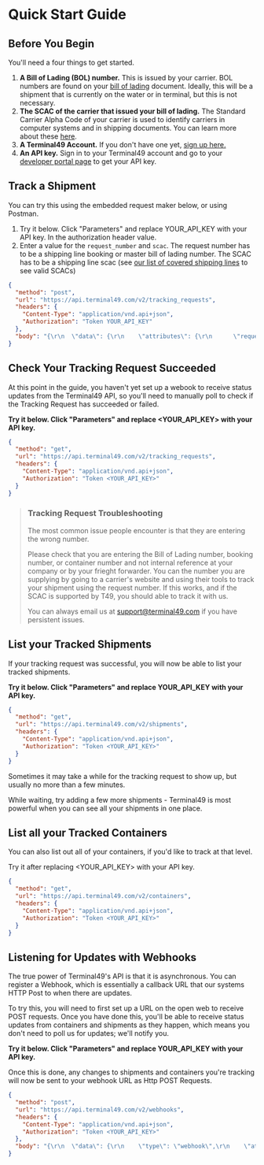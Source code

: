 # Quick Start Guide

## Before You Begin

You'll need a four things to get started.

1. **A Bill of Lading (BOL) number.** This is issued by your carrier. BOL numbers are found on your [bill of lading](https://en.wikipedia.org/wiki/Bill_of_lading) document. Ideally, this will be a shipment that is currently on the water or in terminal, but this is not necessary.
2. **The SCAC of the carrier that issued your bill of lading.** The Standard Carrier Alpha Code of your carrier is used to identify carriers in computer systems and in shipping documents. You can learn more about these [here](https://en.wikipedia.org/wiki/Standard_Carrier_Alpha_Code).
3. **A Terminal49 Account.** If you don't have one yet, [sign up here.](https://app.terminal49.com/register)
4. **An API key.** Sign in to your Terminal49 account and go to your [developer portal page](https://app.terminal49.com/developers) to get your API key.

## Track a Shipment

You can try this using the embedded request maker below, or using Postman.

1. Try it below. Click "Parameters" and replace YOUR_API_KEY with your API key. In the authorization header value.
2. Enter a value for the `request_number` and `scac`. The request number has to be a shipping line booking or master bill of lading number. The SCAC has to be a shipping line scac (see [our list of covered shipping lines](https://www.terminal49.com/shipping-lines/) to see valid SCACs)


```json http
{
  "method": "post",
  "url": "https://api.terminal49.com/v2/tracking_requests",
  "headers": {
    "Content-Type": "application/vnd.api+json",
    "Authorization": "Token YOUR_API_KEY"
  },
  "body": "{\r\n  \"data\": {\r\n    \"attributes\": {\r\n      \"request_type\": \"bill_of_lading\",\r\n      \"request_number\": \"\",\r\n      \"scac\": \"\"\r\n    },\r\n    \"type\": \"tracking_request\"\r\n  }\r\n}"
}
```

## Check Your Tracking Request Succeeded

At this point in the guide, you haven't yet set up a webook to receive status updates from the Terminal49 API, so you'll need to manually poll to check if the Tracking Request has succeeded or failed.


**Try it below. Click "Parameters" and replace <YOUR_API_KEY> with your API key.**


```json http
{
  "method": "get",
  "url": "https://api.terminal49.com/v2/tracking_requests",
  "headers": {
    "Content-Type": "application/vnd.api+json",
    "Authorization": "Token <YOUR_API_KEY>"
  }
}
```

<!-- theme: warning -->

> ### Tracking Request Troubleshooting
> The most common issue people encounter is that they are  entering the wrong number.
>
> Please check that you are entering the Bill of Lading number, booking number, or container number and not internal reference at your company or by your frieght forwarder. You can the number you are supplying by going to a carrier's website and using their tools to track your shipment using the request number. If this works, and if the SCAC is supported by T49, you should able to track it with us.
>
> You can always email us at support@terminal49.com if you have persistent issues.

## List your Tracked Shipments

If your tracking request was successful, you will now be able to list your tracked shipments.

**Try it below. Click "Parameters" and replace YOUR_API_KEY with your API key.**


```json http
{
  "method": "get",
  "url": "https://api.terminal49.com/v2/shipments",
  "headers": {
    "Content-Type": "application/vnd.api+json",
    "Authorization": "Token <YOUR_API_KEY>"
  }
}
```

Sometimes it may take a while for the tracking request to show up, but usually no more than a few minutes.

While waiting, try adding a few more shipments - Terminal49 is most powerful when you can see all your shipments in one place.

## List all your Tracked Containers

You can also list out all of your containers, if you'd like to track at that level.

Try it after replacing <YOUR_API_KEY> with your API key.

```json http
{
  "method": "get",
  "url": "https://api.terminal49.com/v2/containers",
  "headers": {
    "Content-Type": "application/vnd.api+json",
    "Authorization": "Token <YOUR_API_KEY>"
  }
}
```


## Listening for Updates with Webhooks

The true power of Terminal49's API is that it is asynchronous. You can register a Webhook, which is essentially a callback URL that our systems HTTP Post to when there are updates.

To try this, you will need to first set up a URL on the open web to receive POST requests. Once you have done this, you'll be able to receive status updates from containers and shipments as they happen, which means you don't need to poll us for updates; we'll notify you.

**Try it below. Click "Parameters" and replace YOUR_API_KEY with your API key.**

Once this is done, any changes to shipments and containers you're tracking will now be sent to your webhook URL as Http POST Requests.


```json http
{
  "method": "post",
  "url": "https://api.terminal49.com/v2/webhooks",
  "headers": {
    "Content-Type": "application/vnd.api+json",
    "Authorization": "Token <YOUR_API_KEY>"
  },
  "body": "{\r\n  \"data\": {\r\n    \"type\": \"webhook\",\r\n    \"attributes\": {\r\n      \"url\": \"https:\/\/webhook.site\/\",\r\n      \"active\": true,\r\n      \"events\": [\r\n        \"*\"\r\n      ]\r\n    }\r\n  }\r\n}"
}
```
